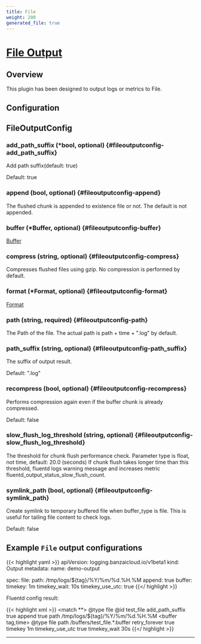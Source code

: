 ```yaml
---
title: File
weight: 200
generated_file: true
---
```


# [File Output](https://docs.fluentd.org/output/file)
## Overview
 This plugin has been designed to output logs or metrics to File.

## Configuration
## FileOutputConfig

### add_path_suffix (*bool, optional) {#fileoutputconfig-add_path_suffix}

Add path suffix(default: true) 

Default: true

### append (bool, optional) {#fileoutputconfig-append}

The flushed chunk is appended to existence file or not. The default is not appended. 


### buffer (*Buffer, optional) {#fileoutputconfig-buffer}

[Buffer](../buffer/) 


### compress (string, optional) {#fileoutputconfig-compress}

Compresses flushed files using gzip. No compression is performed by default. 


### format (*Format, optional) {#fileoutputconfig-format}

[Format](../format/) 


### path (string, required) {#fileoutputconfig-path}

The Path of the file. The actual path is path + time + ".log" by default. 


### path_suffix (string, optional) {#fileoutputconfig-path_suffix}

The suffix of output result.

Default: ".log"

### recompress (bool, optional) {#fileoutputconfig-recompress}

Performs compression again even if the buffer chunk is already compressed.

Default: false

### slow_flush_log_threshold (string, optional) {#fileoutputconfig-slow_flush_log_threshold}

The threshold for chunk flush performance check. Parameter type is float, not time, default: 20.0 (seconds) If chunk flush takes longer time than this threshold, fluentd logs warning message and increases metric fluentd_output_status_slow_flush_count. 


### symlink_path (bool, optional) {#fileoutputconfig-symlink_path}

Create symlink to temporary buffered file when buffer_type is file. This is useful for tailing file content to check logs.

Default: false



## Example `File` output configurations

{{< highlight yaml >}}
apiVersion: logging.banzaicloud.io/v1beta1
kind: Output
metadata:
  name: demo-output

spec:
  file:
    path: /tmp/logs/${tag}/%Y/%m/%d.%H.%M
    append: true
    buffer:
      timekey: 1m
      timekey_wait: 10s
      timekey_use_utc: true
{{</ highlight >}}

Fluentd config result:

{{< highlight xml >}}
<match **>
	@type file
	@id test_file
	add_path_suffix true
	append true
	path /tmp/logs/${tag}/%Y/%m/%d.%H.%M
	<buffer tag,time>
	  @type file
	  path /buffers/test_file.*.buffer
	  retry_forever true
	  timekey 1m
	  timekey_use_utc true
	  timekey_wait 30s
	</buffer>
</match>
{{</ highlight >}}


---
